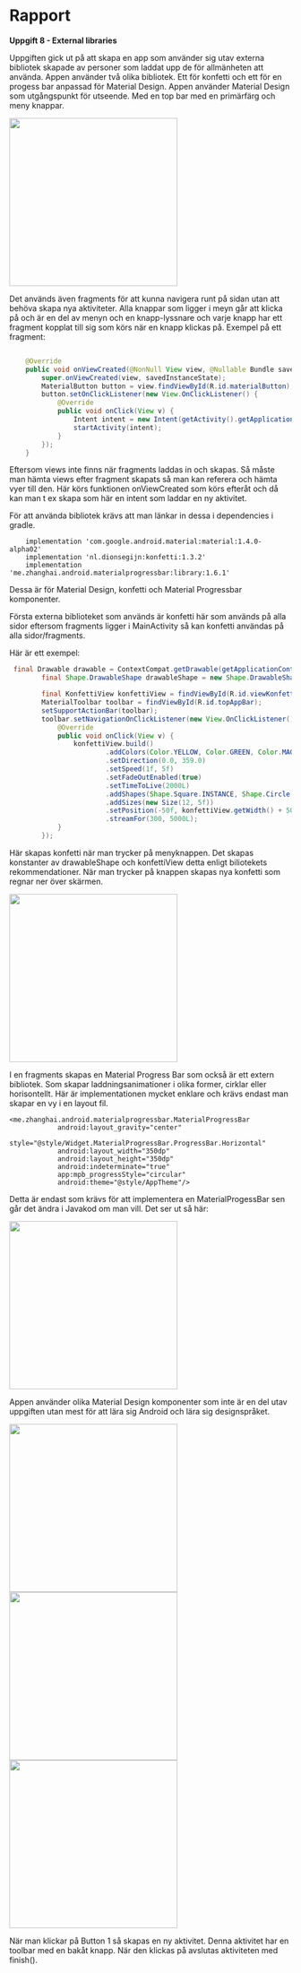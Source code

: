 
# Rapport

**Uppgift 8 - External libraries**

Uppgiften gick ut på att skapa en app som använder sig utav externa bibliotek skapade av personer som laddat upp de för allmänheten att använda. Appen använder två olika bibliotek. Ett för konfetti och ett för en progess bar anpassad för Material Design. Appen använder Material Design som utgångspunkt för utseende. Med en top bar med en primärfärg och meny knappar. 

<img src="app1.png" width="300">

Det används även fragments för att kunna navigera runt på sidan utan att behöva skapa nya aktiviteter. Alla knappar som ligger i meyn går att klicka på och är en del av menyn och en knapp-lyssnare och varje knapp har ett fragment kopplat till sig som körs när en knapp klickas på. Exempel på ett fragment:

```Java

    @Override
    public void onViewCreated(@NonNull View view, @Nullable Bundle savedInstanceState) {
        super.onViewCreated(view, savedInstanceState);
        MaterialButton button = view.findViewById(R.id.materialButton);
        button.setOnClickListener(new View.OnClickListener() {
            @Override
            public void onClick(View v) {
                Intent intent = new Intent(getActivity().getApplicationContext(), SecondActivity.class);
                startActivity(intent);
            }
        });
    }

```
Eftersom views inte finns när fragments laddas in och skapas. Så måste man hämta views efter fragment skapats så man kan referera och hämta vyer till den. Här körs funktionen onViewCreated som körs efteråt och då kan man t ex skapa som här en intent som laddar en ny aktivitet.

För att använda bibliotek krävs att man länkar in dessa i dependencies i gradle. 
```
    implementation 'com.google.android.material:material:1.4.0-alpha02'
    implementation 'nl.dionsegijn:konfetti:1.3.2'
    implementation 'me.zhanghai.android.materialprogressbar:library:1.6.1'
```
Dessa är för Material Design, konfetti och Material Progressbar komponenter.

Första externa biblioteket som används är konfetti här som används på alla sidor eftersom fragments ligger i MainActivity så kan konfetti användas på alla sidor/fragments.

Här är ett exempel:

```Java
 final Drawable drawable = ContextCompat.getDrawable(getApplicationContext(), R.drawable.ic_favorite_24);
        final Shape.DrawableShape drawableShape = new Shape.DrawableShape(drawable, true);

        final KonfettiView konfettiView = findViewById(R.id.viewKonfetti);
        MaterialToolbar toolbar = findViewById(R.id.topAppBar);
        setSupportActionBar(toolbar);
        toolbar.setNavigationOnClickListener(new View.OnClickListener() {
            @Override
            public void onClick(View v) {
                konfettiView.build()
                        .addColors(Color.YELLOW, Color.GREEN, Color.MAGENTA, Color.BLUE)
                        .setDirection(0.0, 359.0)
                        .setSpeed(1f, 5f)
                        .setFadeOutEnabled(true)
                        .setTimeToLive(2000L)
                        .addShapes(Shape.Square.INSTANCE, Shape.Circle.INSTANCE, drawableShape)
                        .addSizes(new Size(12, 5f))
                        .setPosition(-50f, konfettiView.getWidth() + 50f, -50f, -50f)
                        .streamFor(300, 5000L);
            }
        });
```
Här skapas konfetti när man trycker på menyknappen. Det skapas konstanter av drawableShape och konfettiView detta enligt biliotekets rekommendationer. När man trycker på knappen skapas nya konfetti som regnar ner över skärmen.

<img src="app3.png" width="300">

I en fragments skapas en Material Progress Bar som också är ett extern bibliotek. Som skapar laddningsanimationer i olika former, cirklar eller horisontellt. Här är implementationen mycket enklare och krävs endast man skapar en vy i en layout fil.

```
<me.zhanghai.android.materialprogressbar.MaterialProgressBar
            android:layout_gravity="center"
            style="@style/Widget.MaterialProgressBar.ProgressBar.Horizontal"
            android:layout_width="350dp"
            android:layout_height="350dp"
            android:indeterminate="true"
            app:mpb_progressStyle="circular"
            android:theme="@style/AppTheme"/>
```
Detta är endast som krävs för att implementera en MaterialProgessBar sen går det ändra i Javakod om man vill. Det ser ut så här:

<img src="app4.png" width="300">

Appen använder olika Material Design komponenter som inte är en del utav uppgiften utan mest för att lära sig Android och lära sig designspråket.

<img src="app7.png" width="300"><img src="app5.png" width="300"><img src="app6.png" width="300">

När man klickar på Button 1 så skapas en ny aktivitet. Denna aktivitet har en toolbar med en bakåt knapp. När den klickas på avslutas aktiviteten med finish().
